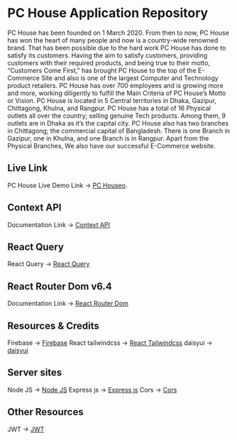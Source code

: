 # PC House Application Repository
PC House has been founded on 1 March 2020. From then to now, PC House has won the heart of many people and now is a country-wide renowned brand. That has been possible due to the hard work PC House has done to satisfy its customers. Having the aim to satisfy customers, providing customers with their required products, and being true to their motto, “Customers Come First,” has brought PC House to the top of the E-Commerce Site and also is one of the largest Computer and Technology product retailers. PC House has over 700 employees and is growing more and more, working diligently to fulfill the Main Criteria of PC House’s Motto or Vision. PC House is located in 5 Central territories in Dhaka, Gazipur, Chittagong, Khulna, and Rangpur. PC House has a total of 16 Physical outlets all over the country; selling genuine Tech products. Among them, 9 outlets are in Dhaka as it’s the capital city. PC House also has two branches in Chittagong; the commercial capital of Bangladesh. There is one Branch in Gazipur, one in Khulna, and one Branch is in Rangpur. Apart from the Physical Branches, We also have our successful E-Commerce website.

## Live Link
PC House Live Demo Link -> [PC Houseo](https://used-products-resale-clients.web.app/).

## Context API
Documentation Link -> [Context API](https://reactjs.org/docs/context.html#api)

## React Query
React Query -> [React Query](https://tanstack.com/query/v4/?from=reactQueryV3&original=https://react-query-v3.tanstack.com/)

## React Router Dom v6.4 
Documentation Link -> [React Router Dom](https://reactrouter.com/en/main/start/overview)

## Resources & Credits
Firebase -> [Firebase](https://console.firebase.google.com/)
React tailwindcss -> [React Tailwindcss](https://tailwindcss.com/)
daisyui -> [daisyui](https://daisyui.com/)

## Server sites
Node JS -> [Node JS](https://nodejs.org/en/)
Express js -> [Express js](https://expressjs.com/)
Cors -> [Cors](https://www.npmjs.com/package/cors)

## Other Resources
JWT -> [JWT](https://github.com/auth0/node-jsonwebtoken)